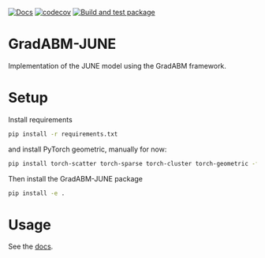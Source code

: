[![Docs](https://github.com/arnauqb/GradABM-JUNE/actions/workflows/docs.yml/badge.svg)](https://github.com/arnauqb/GradABM-JUNE/actions/workflows/docs.yml)
[![codecov](https://codecov.io/github/LargeAgentCollider/torch_june/branch/main/graph/badge.svg?token=ddIEG0Eest)](https://codecov.io/github/LargeAgentCollider/torch_june)
[![Build and test package](https://github.com/arnauqb/GradABM-JUNE/actions/workflows/ci.yml/badge.svg)](https://github.com/arnauqb/GradABM-JUNE/actions/workflows/ci.yml)

# GradABM-JUNE
Implementation of the JUNE model using the GradABM framework.

# Setup 

Install requirements

```bash
pip install -r requirements.txt
```

and install PyTorch geometric, manually for now:

```bash
pip install torch-scatter torch-sparse torch-cluster torch-geometric -f https://data.pyg.org/whl/torch-1.13.0+cpu.html
```

Then install the GradABM-JUNE package

```bash
pip install -e .
```


# Usage

See the [docs](https://arnauqb.github.io/GradABM-JUNE/).
